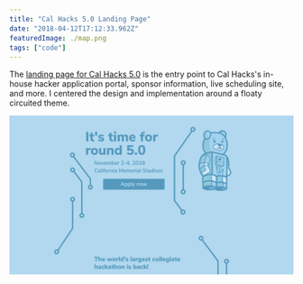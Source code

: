 ```yaml
---
title: "Cal Hacks 5.0 Landing Page"
date: "2018-04-12T17:12:33.962Z"
featuredImage: ./map.png
tags: ["code"]
---
```


The <a href="https://2018.calhacks.io" target="_blank" class="matcha">landing page for Cal Hacks 5.0</a>
is the entry point to Cal Hacks's in-house hacker application portal, sponsor information, live scheduling site, and more. I centered the design and implementation around a floaty circuited theme.

![5.0 landing page](./assets/landing.png)
